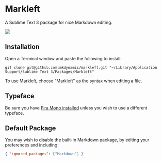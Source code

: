 # Markleft

A Sublime Text 3 package for nice Markdown editing.

![](https://scrn.es/2Wyor0h9MqWW4P6oKSCtxy.gif)

## Installation

Open a Terminal window and paste the following to install:

```
git clone git@github.com:mkdynamic/markleft.git "~/Library/Application Support/Sublime Text 3/Packages/Markleft"
```

To use Markleft, choose "Markleft" as the syntax when editing a file.

## Typeface

Be sure you have [Fira Mono installed](https://mozilla.github.io/Fira/) unless you wish to use a different typeface.

## Default Package

You may wish to disable the built-in Markdown package, by editing your preferences and including:

```json
{ "ignored_packages": ["Markdown"] }
```
